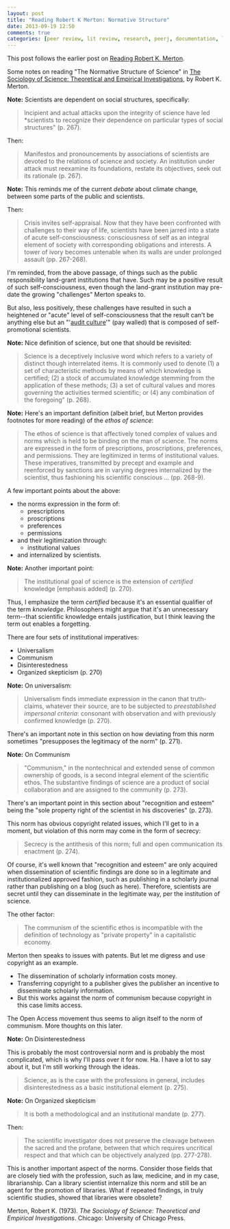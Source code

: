 ```yaml
---
layout: post
title: "Reading Robert K Merton: Normative Structure"
date: 2013-09-19 12:50
comments: true
categories: [peer review, lit review, research, peerj, documentation, library science]
---
```


This post follows the earlier post on [Reading Robert K.
Merton](/blog/2013/09/18/reading-robert-k-merton/).

Some notes on reading "The Normative Structure of Science" in [The
Sociology of Science: Theoretical and Empirical
Investigations](http://www.worldcat.org/oclc/817893417), by Robert
K. Merton.

**Note:** Scientists are dependent on social structures,
specifically:

> Incipient and actual attacks upon the integrity of science have
> led *scientists to recognize their dependence on particular
> types of social structures" (p. 267).

Then:

> Manifestos and pronouncements by associations of scientists are
> devoted to the relations of science and society. An institution
> under attack must reexamine its foundations, restate its
> objectives, seek out its rationale (p. 267).

**Note:** This reminds me of the current *debate* about climate
change, between some parts of the public and scientists.

Then:

> Crisis invites self-appraisal. Now that they have been
> confronted with challenges to their way of life, scientists have
> been jarred into a state of acute self-consciousness:
> consciousness of self as an integral element of society with
> corresponding obligations and interests. A tower of ivory
> becomes untenable when its walls are under prolonged assault
> (pp. 267-268).

I'm reminded, from the above passage, of things such as the public
responsibility land-grant institutions that have. Such may be a
positive result of such self-consciousness, even though the
land-grant institution may pre-date the growing "challenges"
Merton speaks to.

But also, less positively, these challenges have resulted in such
a heightened or "acute" level of self-consciousness that the
result can't be anything else but an "'[audit
culture](http://dx.doi.org/10.1002/asi.23041)'" (pay walled) that
is composed of self-promotional scientists.

**Note:** Nice definition of science, but one that should be
revisited:

> Science is a deceptively inclusive word which refers to a
> variety of distinct though interrelated items. It is commonly
> used to denote (1) a set of characteristic methods by means of
> which knowledge is certified; (2) a stock of accumulated
> knowledge stemming from the application of these methods; (3) a
> set of cultural values and mores governing the activities termed
> scientific; or (4) any combination of the foregoing" (p. 268).

**Note:** Here's an important definition (albeit brief, but Merton
provides footnotes for more reading) of the *ethos of science*:

> The ethos of science is that affectively toned complex of values
> and norms which is held to be binding on the man of science. The
> norms are expressed in the form of prescriptions, proscriptions,
> preferences, and permissions. They are legitimized in terms of
> institutional values. These imperatives, transmitted by precept
> and example and reenforced by sanctions are in varying degrees
> internalized by the scientist, thus fashioning his scientific
> conscious ... (pp. 268-9).

A few important points about the above:

- the norms expression in the form of:
    - prescriptions
    - proscriptions
    - preferences
    - permissions
- and their legitimization through:
    - institutional values
- and internalized by scientists.

**Note:** Another important point:

> The institutional goal of science is the extension of
> *certified* knowledge [emphasis added] (p. 270).

Thus, I emphasize the term *certified* because it's an essential
qualifier of the term *knowledge*. Philosophers might argue that
it's an unnecessary term--that scientific knowledge entails
justification, but I think leaving the term out enables a
forgetting.

There are four sets of institutional imperatives:

- Universalism
- Communism
- Disinterestedness
- Organized skepticism (p. 270)

**Note:** On universalism:

> Universalism finds immediate expression in the canon that
> truth-claims, whatever their source, are to be subjected to
> *preestablished impersonal criteria*: consonant with observation
> and with previously confirmed knowledge (p. 270).

There's an important note in this section on how deviating from
this norm sometimes "presupposes the legitimacy of the norm" (p.
271). 

**Note:** On Communism

> "Communism," in the nontechnical and extended sense of common
> ownership of goods, is a second integral element of the
> scientific ethos. The substantive findings of science are a
> product of social collaboration and are assigned to the
> community (p. 273).

There's an important point in this section about "recognition and
esteem" being the "sole property right of the scientist in his
discoveries" (p. 273).

This norm has obvious copyright related issues, which I'll get to
in a moment, but violation of this norm may come in the form of
secrecy:

> Secrecy is the antithesis of this norm; full and open
> communication its enactment (p. 274).

Of course, it's well known that "recognition and esteem" are only
acquired when dissemination of scientific findings are done so in
a legitimate and institutionalized approved fashion, such as
publishing in a scholarly journal rather than publishing on a blog
(such as here). Therefore, scientists are secret until they can
disseminate in the legitimate way, per the institution of science.

The other factor:

> The communism of the scientific ethos is incompatible with the
> definition of technology as "private property" in a capitalistic
> economy.

Merton then speaks to issues with patents. But let me digress and
use copyright as an example.

- The dissemination of scholarly information costs money.
- Transferring copyright to a publisher gives the publisher an
  incentive to disseminate scholarly information.
- But this works against the norm of communism because copyright
  in this case limits access.

The Open Access movement thus seems to align itself to the norm of
communism. More thoughts on this later.

**Note:** On Disinterestedness

This is probably the most controversial norm and is probably the
most complicated, which is why I'll pass over it for now. Ha. I
have a lot to say about it, but I'm still working through the
ideas.

> Science, as is the case with the professions in general,
> includes disinterestedness as a basic institutional element (p.
> 275).

**Note:** On Organized skepticism

> It is both a methodological and an institutional mandate (p.
> 277).

Then:

> The scientific investigator does not preserve the cleavage
> between the sacred and the profane, between that which requires
> uncritical respect and that which can be objectively analyzed
> (pp. 277-278).

This is another important aspect of the norms. Consider those
fields that are closely tied with the profession, such as law,
medicine, and in my case, librarianship. Can a library scientist
internalize this norm and still be an agent for the promotion of
libraries. What if repeated findings, in truly scientific studies,
showed that libraries were obsolete?

Merton, Robert K. (1973). *The Sociology of Science: Theoretical
and Empirical Investigations*. Chicago: University of Chicago
Press.

